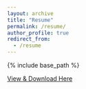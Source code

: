 ```yaml
---
layout: archive
title: "Resume"
permalink: /resume/
author_profile: true
redirect_from:
  - /resume
---
```


{% include base_path %}

[View & Download Here](http://nephagra.github.io/files/nephele-agrafiotis.pdf)
